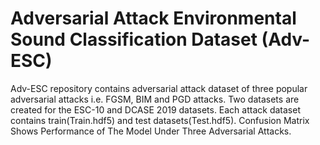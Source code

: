# Adversarial Attack Environmental Sound Classification Dataset (Adv-ESC)
Adv-ESC repository contains adversarial attack dataset of three popular adversarial attacks i.e. FGSM, BIM and PGD attacks. 
Two datasets are created for the ESC-10 and DCASE 2019 datasets. 
Each attack dataset contains train(Train.hdf5) and test datasets(Test.hdf5).
Confusion Matrix Shows Performance of The Model Under Three Adversarial Attacks. 
